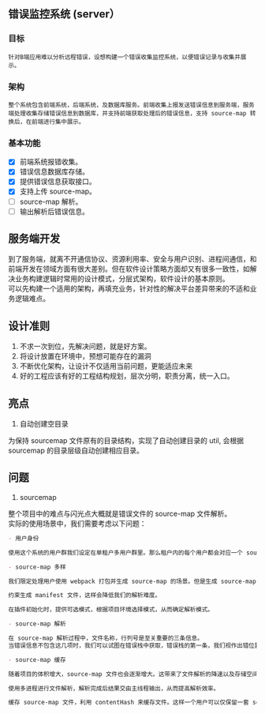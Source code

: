 ## 错误监控系统 (server）

### 目标

    针对B端应用难以分析远程错误，设想构建一个错误收集监控系统，以便错误记录与收集并展示。

### 架构

    整个系统包含前端系统，后端系统，及数据库服务。前端收集上报发送错误信息到服务端，服务端处理收集存储错误信息到数据库，并支持前端获取处理后的错误信息，支持 source-map 转换后，在前端进行集中展示。

### 基本功能

- [x] 前端系统报错收集。
- [x] 错误信息数据库存储。
- [x] 提供错误信息获取接口。
- [x] 支持上传 source-map。
- [ ] source-map 解析。
- [ ] 输出解析后错误信息。

## 服务端开发

到了服务端，就离不开通信协议、资源利用率、安全与用户识别、进程间通信，和前端开发在领域方面有很大差别。但在软件设计策略方面却又有很多一致性，如解决业务构建逻辑时常用的设计模式，分层式架构，软件设计的基本原则。  
可以先构建一个适用的架构，再填充业务，针对性的解决平台差异带来的不适和业务逻辑难点。

## 设计准则

1. 不求一次到位，先解决问题，就是好方案。
2. 将设计放置在环境中，预想可能存在的漏洞
3. 不断优化架构，让设计不仅适用当前问题，更能适应未来
4. 好的工程应该有好的工程结构规划，层次分明，职责分离，统一入口。

## 亮点

1. 自动创建空目录

为保持 sourcemap 文件原有的目录结构，实现了自动创建目录的 util, 会根据 sourcemap 的目录层级自动创建相应目录。

## 问题

1. sourcemap

整个项目中的难点与闪光点大概就是错误文件的 source-map 文件解析。  
实际的使用场景中，我们需要考虑以下问题：

```md
- 用户身份

使用这个系统的用户群我们设定在单租户多用户群里。那么租户内的每个用户都会对应一个 souce-map 样本堆。它包含了用户身份信息，版本信息与源码内容。

- source-map 多样

我们限定处理用户使用 webpack 打包并生成 source-map 的场景。但是生成 source-map 的方式多样，可能使用 文件名加 hash 也可以是 文件 id 和 contenthash。这在很大程度上，增加了解析文件的难度。可选的方案如下：

约束生成 manifest 文件，这样会降低我们的解析难度。

在插件初始化时，提供可选模式，根据项目环境选择模式，从而确定解析模式。

- source-map 解析

在 source-map 解析过程中，文件名称，行列号是至关重要的三条信息。  
当错误信息不包含这几项时，我们可以试图在错误栈中获取，错误栈的第一条，我们视作出错位置。其中包含了文件名和行列号，对其进行提取，获取信息后，进行 source-map 转换。

- source-map 缓存

随着项目的体积增大，source-map 文件也会逐渐增大。这带来了文件解析的降速以及存储空间的浪费。可选解决方案如下：

使用多进程进行文件解析，解析完成后结果交由主线程输出，从而提高解析效率。

缓存 source-map 文件，利用 contentHash 来缓存文件。这样一个用户可以仅保留一套 source-map 文件，增量叠加。
```
